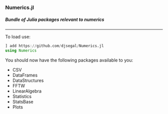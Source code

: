 ### Numerics.jl
##### Bundle of Julia packages relevant to numerics

---

To load use:

```julia
] add https://github.com/djsegal/Numerics.jl
using Numerics
```

You should now have the following packages available to you:

+ CSV
+ DataFrames
+ DataStructures
+ FFTW
+ LinearAlgebra
+ Statistics
+ StatsBase
+ Plots
